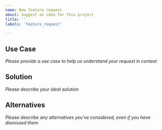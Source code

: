 ```yaml
---
name: New feature request
about: Suggest an idea for this project
title: ''
labels: 'feature_request'

---
```



## Use Case
*Please provide a use case to help us understand your request in context*




## Solution
*Please describe your ideal solution*




## Alternatives
*Please describe any alternatives you've considered, even if you have dismissed them*

